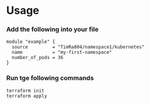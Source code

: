 # Usage

### Add the following into your file
```
module "example" {
  source         = "TimRa804/namespace1/kubernetes"
  name           = "my-first-namespace"
  number_of_pods = 36
}
```

### Run tge following commands
```
terraform init
terraform apply
```
